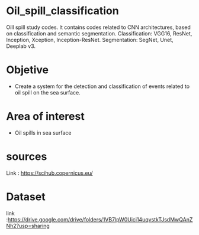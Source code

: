 # Oil_spill_classification
 Oill spill study codes. It contains codes related to CNN architectures, based on classification and semantic segmentation.  Classification: VGG16, ResNet, Inception, Xception, Inception-ResNet. Segmentation: SegNet, Unet, Deeplab v3.

# Objetive 

* Create a system for the detection and classification of events related to oil spill on the sea surface.

# Area of interest

* Oil spills in sea surface


# sources

Link : https://scihub.copernicus.eu/

# Dataset

link :https://drive.google.com/drive/folders/1VB7lpW0Uici14uqvstkTJsdMwQAnZNh2?usp=sharing
